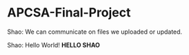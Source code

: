 # APCSA-Final-Project

Shao: We can communicate on files we uploaded or updated.

Shao: Hello World!
<b> HELLO SHAO </b>
